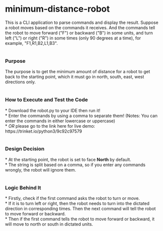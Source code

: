 # minimum-distance-robot
This is a CLI application to parse commands and display the result. Suppose a robot moves based on the commands it receives. And the commands tell the robot to move forward ("F") or backward ("B") in some units, and turn left ("L") or right ("R") in some times (only 90 degrees at a time), for example, "F1,R1,B2,L1,B3". <br>
<br>
<h3> Purpose </h3>
The purpose is to get the minimum amount of distance for a robot to get back to the starting point, which it must go in north, south, east, west directions only. <br>
<br>
<h3> How to Execute and Test the Code </h3>
* Download the robot.py to your IDE then run it! <br>
* Enter the commands by using a comma to separate them! (Notes: You can enter the commands in either lowercase or uppercase) <br>
* <i>OR</i> please go to the link here for live demo: https://trinket.io/python3/9c92c97579 <br>
<br>
<h3> Design Decision </h3>
* At the starting point, the robot is set to face <strong> North </strong> by default.<br>
* The string is split based on a comma, so if you enter any commands wrongly, the robot will ignore them.<br>
<br>
<h3> Logic Behind It </h3>
* Firstly, check if the first command asks the robot to turn or move. <br>
* If it is to turn left or right, then the robot needs to turn into the dictated direction in corresponding times. Then the next command will tell the robot to move forward or backward.<br>
* Then if the first command tells the robot to move forward or backward, it will move to north or south in dictated units.<br>
